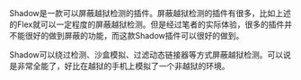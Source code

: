 Shadow是一款可以屏蔽越狱检测的插件。屏蔽越狱检测的插件有很多，比如上述的Flex就可以一定程度的屏蔽越狱检测。但是经过笔者的实际体验，很多的插件并不能很好的做到屏蔽的功能，而这款Shadow插件可以很好的做到。

Shadow可以绕过检测、沙盒模拟、过滤动态链接器等方式屏蔽越狱检测。可以说是非常全能了，好比在越狱的手机上模拟了一个非越狱的环境。